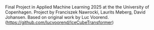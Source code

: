 Final Project in Applied Machine Learning 2025 at the the University of Copenhagen.
Project by Franciszek Nawrocki, Laurits Møberg, David Johansen.
Based on original work by Luc Voorend. (https://github.com/lucvoorend/IceCubeTransformer)